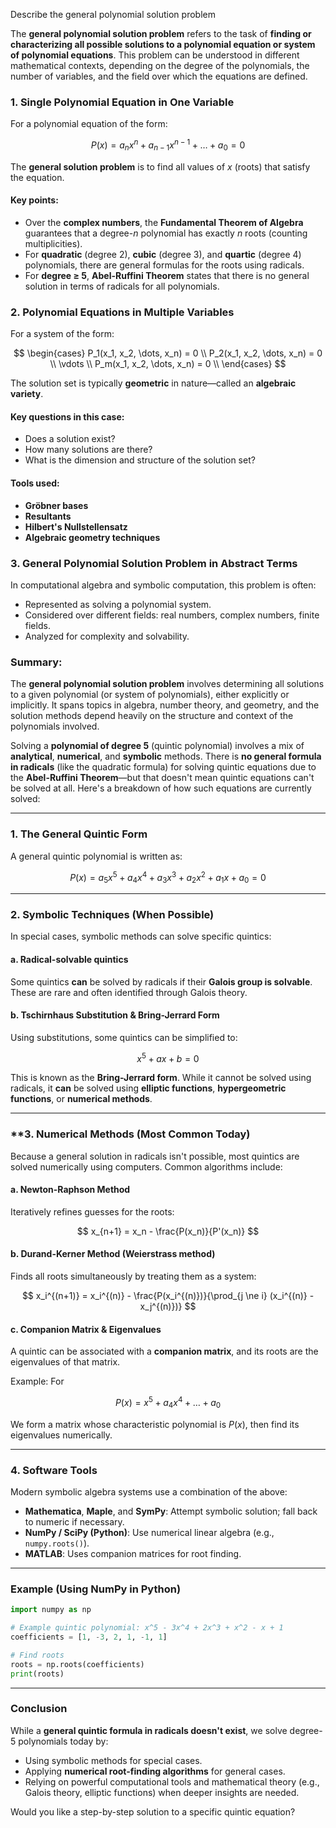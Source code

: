 Describe the general polynomial solution problem 

The **general polynomial solution problem** refers to the task of **finding or characterizing all possible solutions to a polynomial equation or system of polynomial equations**. This problem can be understood in different mathematical contexts, depending on the degree of the polynomials, the number of variables, and the field over which the equations are defined.

### 1. **Single Polynomial Equation in One Variable**

For a polynomial equation of the form:

$$
P(x) = a_n x^n + a_{n-1} x^{n-1} + \dots + a_0 = 0
$$

The **general solution problem** is to find all values of $x$ (roots) that satisfy the equation.

#### Key points:

* Over the **complex numbers**, the **Fundamental Theorem of Algebra** guarantees that a degree-$n$ polynomial has exactly $n$ roots (counting multiplicities).
* For **quadratic** (degree 2), **cubic** (degree 3), and **quartic** (degree 4) polynomials, there are general formulas for the roots using radicals.
* For **degree ≥ 5**, **Abel-Ruffini Theorem** states that there is no general solution in terms of radicals for all polynomials.

### 2. **Polynomial Equations in Multiple Variables**

For a system of the form:

$$
\begin{cases}
P_1(x_1, x_2, \dots, x_n) = 0 \\
P_2(x_1, x_2, \dots, x_n) = 0 \\
\vdots \\
P_m(x_1, x_2, \dots, x_n) = 0 \\
\end{cases}
$$

The solution set is typically **geometric** in nature—called an **algebraic variety**.

#### Key questions in this case:

* Does a solution exist?
* How many solutions are there?
* What is the dimension and structure of the solution set?

#### Tools used:

* **Gröbner bases**
* **Resultants**
* **Hilbert's Nullstellensatz**
* **Algebraic geometry techniques**

### 3. **General Polynomial Solution Problem in Abstract Terms**

In computational algebra and symbolic computation, this problem is often:

* Represented as solving a polynomial system.
* Considered over different fields: real numbers, complex numbers, finite fields.
* Analyzed for complexity and solvability.

### Summary:

The **general polynomial solution problem** involves determining all solutions to a given polynomial (or system of polynomials), either explicitly or implicitly. It spans topics in algebra, number theory, and geometry, and the solution methods depend heavily on the structure and context of the polynomials involved.


Solving a **polynomial of degree 5** (quintic polynomial) involves a mix of **analytical**, **numerical**, and **symbolic** methods. There is **no general formula in radicals** (like the quadratic formula) for solving quintic equations due to the **Abel-Ruffini Theorem**—but that doesn't mean quintic equations can't be solved at all. Here's a breakdown of how such equations are currently solved:

---

### **1. The General Quintic Form**

A general quintic polynomial is written as:

$$
P(x) = a_5 x^5 + a_4 x^4 + a_3 x^3 + a_2 x^2 + a_1 x + a_0 = 0
$$

---

### **2. Symbolic Techniques (When Possible)**

In special cases, symbolic methods can solve specific quintics:

#### a. **Radical-solvable quintics**

Some quintics **can** be solved by radicals if their **Galois group is solvable**. These are rare and often identified through Galois theory.

#### b. **Tschirnhaus Substitution & Bring-Jerrard Form**

Using substitutions, some quintics can be simplified to:

$$
x^5 + ax + b = 0
$$

This is known as the **Bring-Jerrard form**. While it cannot be solved using radicals, it **can** be solved using **elliptic functions**, **hypergeometric functions**, or **numerical methods**.

---

### \*\*3. **Numerical Methods (Most Common Today)**

Because a general solution in radicals isn't possible, most quintics are solved numerically using computers. Common algorithms include:

#### a. **Newton-Raphson Method**

Iteratively refines guesses for the roots:

$$
x_{n+1} = x_n - \frac{P(x_n)}{P'(x_n)}
$$

#### b. **Durand-Kerner Method** (Weierstrass method)

Finds all roots simultaneously by treating them as a system:

$$
x_i^{(n+1)} = x_i^{(n)} - \frac{P(x_i^{(n)})}{\prod_{j \ne i} (x_i^{(n)} - x_j^{(n)})}
$$

#### c. **Companion Matrix & Eigenvalues**

A quintic can be associated with a **companion matrix**, and its roots are the eigenvalues of that matrix.

Example: For

$$
P(x) = x^5 + a_4 x^4 + \dots + a_0
$$

We form a matrix whose characteristic polynomial is $P(x)$, then find its eigenvalues numerically.

---

### **4. Software Tools**

Modern symbolic algebra systems use a combination of the above:

* **Mathematica**, **Maple**, and **SymPy**: Attempt symbolic solution; fall back to numeric if necessary.
* **NumPy / SciPy (Python)**: Use numerical linear algebra (e.g., `numpy.roots()`).
* **MATLAB**: Uses companion matrices for root finding.

---

### **Example (Using NumPy in Python)**

```python
import numpy as np

# Example quintic polynomial: x^5 - 3x^4 + 2x^3 + x^2 - x + 1
coefficients = [1, -3, 2, 1, -1, 1]

# Find roots
roots = np.roots(coefficients)
print(roots)
```

---

### **Conclusion**

While a **general quintic formula in radicals doesn't exist**, we solve degree-5 polynomials today by:

* Using symbolic methods for special cases.
* Applying **numerical root-finding algorithms** for general cases.
* Relying on powerful computational tools and mathematical theory (e.g., Galois theory, elliptic functions) when deeper insights are needed.

Would you like a step-by-step solution to a specific quintic equation?

